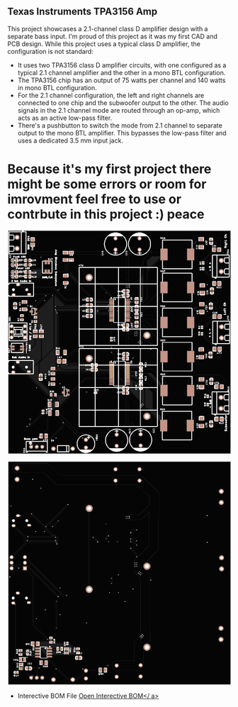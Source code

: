 ## Texas Instruments TPA3156 Amp

This project showcases a 2.1-channel class D amplifier design with a separate bass input. I'm proud of this project as it was my first CAD and PCB design. While this project uses a typical class D amplifier, the configuration is not standard:

* It uses two TPA3156 class D amplifier circuits, with one configured as a typical 2.1 channel amplifier and the other in a mono BTL configuration.
* The TPA3156 chip has an output of 75 watts per channel and 140 watts in mono BTL configuration.
* For the 2.1 channel configuration, the left and right channels are connected to one chip and the subwoofer output to the other. The audio signals in the 2.1 channel mode are routed through an op-amp, which acts as an active low-pass filter.
* There's a pushbutton to switch the mode from 2.1 channel to separate output to the mono BTL amplifier. This bypasses the low-pass filter and uses a dedicated 3.5 mm input jack.


# Because it's my first project there might be some errors or room for imrovment feel free to use or contrbute in this project :) peace

![PCB TOP](sm_black_top.png)

![PCB BOTTOM](sm_black_bottom.png)

* Interective BOM File
<a href="InteractiveBOM_PCB1_2025-3-12.html"
taret="_blank">Open Interective BOM</
a>
